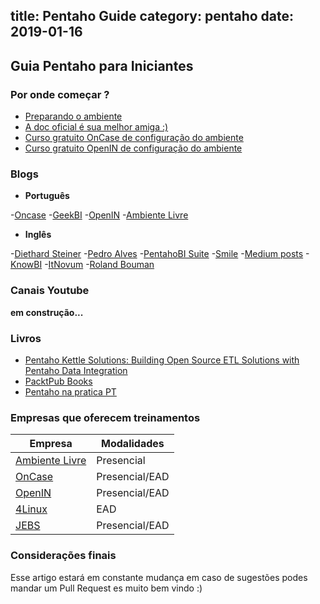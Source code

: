 title: Pentaho Guide
category: pentaho
date: 2019-01-16
------------------------------------

## Guia Pentaho para Iniciantes

### Por onde começar ?
- [Preparando o ambiente](#/blog/trilha-pentaho-init/2018/trilha-1-overview-prepare)
- [A doc oficial é sua melhor amiga :)](https://help.pentaho.com/Documentation/)
- [Curso gratuito OnCase de configuração do ambiente ](https://treinamentos.oncase.com.br/p/pentaho-install-config)
- [Curso gratuito OpenIN de configuração do ambiente ](https://ead.openin.com.br/curso/preparacao-ambiente-versao-8/)

### Blogs

- **Português**

 -[Oncase](http://blog.oncase.com.br/)
 -[GeekBI](https://geekbi.wordpress.com/)
 -[OpenIN](https://openin.com.br/blog/)
 -[Ambiente Livre](http://blogs.ambientelivre.com.br)

- **Inglês**

 -[Diethard Steiner](http://diethardsteiner.github.io/list.html)
 -[Pedro Alves](http://pedroalves-bi.blogspot.com/)
 -[PentahoBI Suite](http://pentaho-bi-suite.blogspot.com/)
 -[Smile](http://blog.smile.fr/Pentaho)
 -[Medium posts](https://medium.com/search?q=pentaho)
 -[KnowBI](http://blog.know.bi/tag/pentaho-data-integration)
 -[ItNovum](https://it-novum.com/blog/category/business-intelligence)
 -[Roland Bouman](http://rpbouman.blogspot.com/)


### Canais Youtube

**em construção...**

### Livros
- [Pentaho Kettle Solutions: Building Open Source ETL Solutions with Pentaho Data Integration](https://www.wiley.com/en-us/Pentaho+Kettle+Solutions%3A+Building+Open+Source+ETL+Solutions+with+Pentaho+Data+Integration-p-9780470947524)
- [PacktPub Books](https://search.packtpub.com/?query=pentaho&refinementList%5Breleased%5D%5B0%5D=Available)
- [Pentaho na pratica PT](https://www.amazon.com.br/Pentaho-na-Pr%C3%A1tica-Segunda-Edi%C3%A7%C3%A3o-ebook/dp/B00CEQFDU0/ref=sr_1_1?__mk_pt_BR=%C3%85M%C3%85%C5%BD%C3%95%C3%91&keywords=pentaho&qid=1549126066&sr=8-1)


### Empresas que oferecem treinamentos 

Empresa | Modalidades 
--- | --- 
[Ambiente Livre](http://www.ambientelivre.com.br/) | Presencial 
[OnCase](https://treinamentos.oncase.com.br/) | Presencial/EAD 
[OpenIN](https://openin.com.br/) | Presencial/EAD 
[4Linux](https://www.4linux.com.br/curso/business-intelligence-com-pentaho) | EAD
[JEBS](http://www.jebsweb.com.br) | Presencial/EAD

### Considerações finais
Esse artigo estará em constante mudança em caso de sugestões podes mandar um Pull Request es muito bem vindo :)
